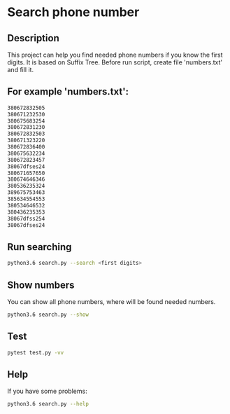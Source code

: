 # Search phone number

## Description
This project can help you find needed phone numbers if you know the first digits. It is based on Suffix Tree.
Before run script, create file 'numbers.txt' and fill it.

## For example 'numbers.txt':
```bash
380672832505
380671232530
380675683254
380672831230
380672832503
380671323220
380672836400
380675632234
380672823457
38067dfses24
380671657650
380674646346
380536235324
389675753463
385634554553
380534646532
380436235353
38067dfss254
38067dfses24 
```

## Run searching
```bash
python3.6 search.py --search <first digits>
```

## Show numbers
You can show all phone numbers, where will be found needed numbers.
```bash
python3.6 search.py --show
```
## Test
```bash
pytest test.py -vv
```

## Help
If you have some problems:
```bash
python3.6 search.py --help
```



